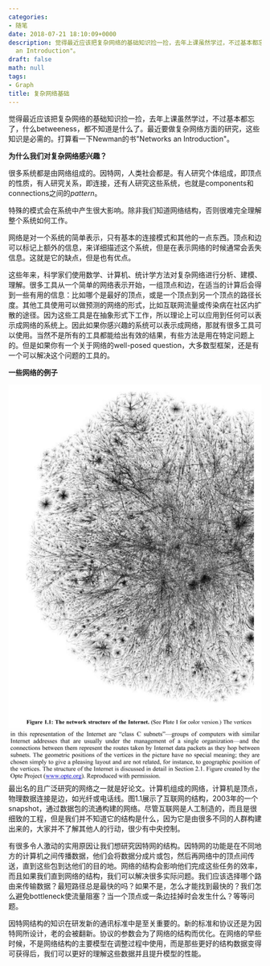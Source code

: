 ```yaml
---
categories:
- 随笔
date: 2018-07-21 18:10:09+0000
description: 觉得最近应该把复杂网络的基础知识捡一捡，去年上课虽然学过，不过基本都忘了，什么betweeness，都不知道是什么了。最近要做复杂网络方面的研究，这些知识是必需的。打算看一下Newman的书"Networks
  an Introduction"。
draft: false
math: null
tags:
- Graph
title: 复杂网络基础
---
```

觉得最近应该把复杂网络的基础知识捡一捡，去年上课虽然学过，不过基本都忘了，什么betweeness，都不知道是什么了。最近要做复杂网络方面的研究，这些知识是必需的。打算看一下Newman的书"Networks an Introduction"。
<!--more-->
**为什么我们对复杂网络感兴趣？**

很多系统都是由网络组成的。因特网，人类社会都是。有人研究个体组成，即顶点的性质，有人研究关系，即连接，还有人研究这些系统，也就是components和connections之间的*pattern*。

特殊的模式会在系统中产生很大影响。除非我们知道网络结构，否则很难完全理解整个系统如何工作。

网络是对一个系统的简单表示，只有基本的连接模式和其他的一点东西。顶点和边可以标记上额外的信息，来详细描述这个系统，但是在表示网络的时候通常会丢失信息。这就是它的缺点，但是也有优点。

这些年来，科学家们使用数学、计算机、统计学方法对复杂网络进行分析、建模、理解。很多工具从一个简单的网络表示开始，一组顶点和边，在适当的计算后会得到一些有用的信息：比如哪个是最好的顶点，或是一个顶点到另一个顶点的路径长度。其他工具使用可以做预测的网络的形式，比如互联网流量或传染病在社区内扩散的途径。因为这些工具是在抽象形式下工作，所以理论上可以应用到任何可以表示成网络的系统上。因此如果你感兴趣的系统可以表示成网络，那就有很多工具可以使用。当然不是所有的工具都能给出有效的结果，有些方法是用在特定问题上的。但是如果你有一个关于网络的well-posed question，大多数型框架，还是有一个可以解决这个问题的工具的。

**一些网络的例子**

![Figure1](/images/复杂网络基础/Fig1.1.JPG)
![Figure1](/images/复杂网络基础/Fig1.1-2.JPG)
最出名的且广泛研究的网络之一就是好论文。计算机组成的网络，计算机是顶点，物理数据连接是边，如光纤或电话线。图1.1展示了互联网的结构，2003年的一个snapshot，通过数据包的流通构建的网络。尽管互联网是人工制造的，而且是很细致的工程，但是我们并不知道它的结构是什么，因为它是由很多不同的人群构建出来的，大家并不了解其他人的行动，很少有中央控制。

有很多令人激动的实用原因让我们想研究因特网的结构。因特网的功能是在不同地方的计算机之间传播数据，他们会将数据分成片或包，然后再网络中的顶点间传送，直到这些包到达他们的目的地。网络的结构会影响他们完成这些任务的效率，而且如果我们直到网络的结构，我们可以解决很多实际问题。我们应该选择哪个路由来传输数据？最短路径总是最快的吗？如果不是，怎么才能找到最快的？我们怎么避免bottleneck使流量阻塞？当一个顶点或一条边挂掉时会发生什么？等等问题。

因特网结构的知识在研发新的通讯标准中是至关重要的。新的标准和协议还是为因特网所设计，老的会被翻新。协议的参数会为了网络的结构而优化。在网络的早些时候，不是网络结构的主要模型在调整过程中使用，而是那些更好的结构数据变得可获得后，我们可以更好的理解这些数据并且提升模型的性能。